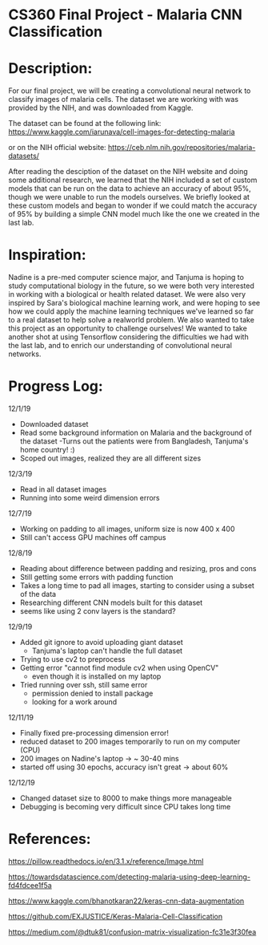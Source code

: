 # CS360 Final Project - Malaria CNN Classification

# Description:
For our final project, we will be creating a convolutional neural network to classify images of malaria cells. The dataset we are working with was provided by the NIH, and was downloaded from Kaggle. 

The dataset can be found at the following link:
https://www.kaggle.com/iarunava/cell-images-for-detecting-malaria

or on the NIH official website:
https://ceb.nlm.nih.gov/repositories/malaria-datasets/

After reading the desciption of the dataset on the NIH website and doing some additional research, we learned that the NIH included a set of custom models that can be run on the data to achieve an accuracy of about 95%, though we were unable to run the models ourselves. We briefly looked at these custom models and began to wonder if we could match the accuracy of 95% by building a simple CNN model much like the one we created in the last lab.

# Inspiration:
Nadine is a pre-med computer science major, and Tanjuma is hoping to study computational biology in the future, so we were both very interested in working with a biological or health related dataset. We were also very inspired by Sara's biological machine learning work, and were hoping to see how we could apply the machine learning techniques we've learned so far to a real dataset to help solve a realworld problem. We also wanted to take this project as an opportunity to challenge ourselves! We wanted to take another shot at using Tensorflow considering the difficulties we had with the last lab, and to enrich our understanding of convolutional neural networks.



# Progress Log:

12/1/19
- Downloaded dataset
- Read some background information on Malaria and the background of the dataset
    -Turns out the patients were from Bangladesh, Tanjuma's home country! :)
- Scoped out images, realized they are all different sizes

12/3/19
- Read in all dataset images
- Running into some weird dimension errors

12/7/19
- Working on padding to all images, uniform size is now 400 x 400
- Still can't access GPU machines off campus

12/8/19
- Reading about difference between padding and resizing, pros and cons
- Still getting some errors with padding function
- Takes a long time to pad all images, starting to consider using a subset of the data
- Researching different CNN models built for this dataset
- seems like using 2 conv layers is the standard?

12/9/19
- Added git ignore to avoid uploading giant dataset
    - Tanjuma's laptop can't handle the full dataset
- Trying to use cv2 to preprocess
- Getting error "cannot find module cv2 when using OpenCV"
    - even though it is installed on my laptop
- Tried running over ssh, still same error
    - permission denied to install package
    - looking for a work around

12/11/19
- Finally fixed pre-processing dimension error!
- reduced dataset to 200 images temporarily to run on my computer (CPU)
- 200 images on Nadine's laptop -> ~ 30-40 mins
- started off using 30 epochs, accuracy isn't great -> about 60%

12/12/19
- Changed dataset size to 8000 to make things more manageable
- Debugging is becoming very difficult since CPU takes long time



# References:
https://pillow.readthedocs.io/en/3.1.x/reference/Image.html

https://towardsdatascience.com/detecting-malaria-using-deep-learning-fd4fdcee1f5a

https://www.kaggle.com/bhanotkaran22/keras-cnn-data-augmentation

https://github.com/EXJUSTICE/Keras-Malaria-Cell-Classification

https://medium.com/@dtuk81/confusion-matrix-visualization-fc31e3f30fea